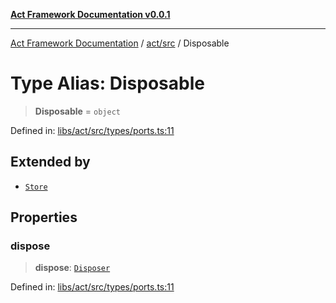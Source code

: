 [**Act Framework Documentation v0.0.1**](README.md)

***

[Act Framework Documentation](README.md) / [act/src](act.src.md) / Disposable

# Type Alias: Disposable

> **Disposable** = `object`

Defined in: [libs/act/src/types/ports.ts:11](https://github.com/Rotorsoft/act-root/blob/62fab56d51bbe483c1ba64b9cb3720e282a9a947/libs/act/src/types/ports.ts#L11)

## Extended by

- [`Store`](act.src.Interface.Store.md)

## Properties

### dispose

> **dispose**: [`Disposer`](act.src.TypeAlias.Disposer.md)

Defined in: [libs/act/src/types/ports.ts:11](https://github.com/Rotorsoft/act-root/blob/62fab56d51bbe483c1ba64b9cb3720e282a9a947/libs/act/src/types/ports.ts#L11)

